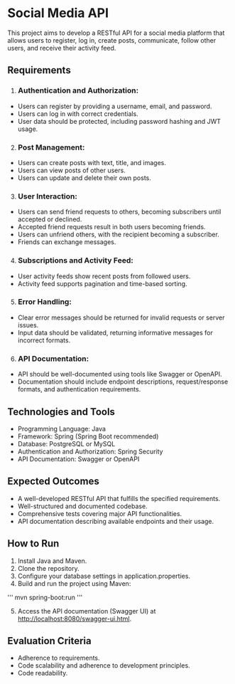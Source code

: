 # Social Media API

This project aims to develop a RESTful API for a social media platform that allows users to register, log in, create posts, communicate, follow other users, and receive their activity feed.

## Requirements

1. ### Authentication and Authorization:
- Users can register by providing a username, email, and password.
- Users can log in with correct credentials.
- User data should be protected, including password hashing and JWT usage.
2. ### Post Management:
- Users can create posts with text, title, and images.
- Users can view posts of other users.
- Users can update and delete their own posts.
3. ### User Interaction:
- Users can send friend requests to others, becoming subscribers until accepted or declined.
- Accepted friend requests result in both users becoming friends.
- Users can unfriend others, with the recipient becoming a subscriber.
- Friends can exchange messages.
4. ### Subscriptions and Activity Feed:
- User activity feeds show recent posts from followed users.
- Activity feed supports pagination and time-based sorting.
5. ### Error Handling:
- Clear error messages should be returned for invalid requests or server issues.
- Input data should be validated, returning informative messages for incorrect formats.
6. ### API Documentation:
- API should be well-documented using tools like Swagger or OpenAPI.
- Documentation should include endpoint descriptions, request/response formats, and authentication requirements.
  
## Technologies and Tools

- Programming Language: Java
- Framework: Spring (Spring Boot recommended)
- Database: PostgreSQL or MySQL
- Authentication and Authorization: Spring Security
- API Documentation: Swagger or OpenAPI

## Expected Outcomes

- A well-developed RESTful API that fulfills the specified requirements.
- Well-structured and documented codebase.
- Comprehensive tests covering major API functionalities.
- API documentation describing available endpoints and their usage.

## How to Run

1. Install Java and Maven.
2. Clone the repository.
3. Configure your database settings in application.properties.
4. Build and run the project using Maven:
   
'''
mvn spring-boot:run
'''

5. Access the API documentation (Swagger UI) at [http://localhost:8080/swagger-ui.html](http://localhost:8080/swagger-ui/index.html).

## Evaluation Criteria

- Adherence to requirements.
- Code scalability and adherence to development principles.
- Code readability.
